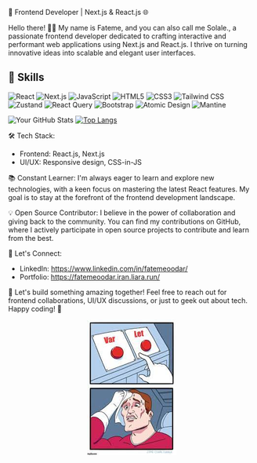 🚀 Frontend Developer | Next.js & React.js 🌐

Hello there! 👩‍💻 My name is Fateme, and you can also call me Solale., a passionate frontend developer dedicated to crafting interactive and performant web applications using Next.js and React.js. I thrive on turning innovative ideas into scalable and elegant user interfaces.

## 💼 Skills

![React](https://img.shields.io/badge/-React-61DAFB?logo=react&logoColor=white&style=flat)  ![Next.js](https://img.shields.io/badge/-Next.js-000000?logo=next.js&logoColor=white&style=flat)  ![JavaScript](https://img.shields.io/badge/-JavaScript-F7DF1E?logo=javascript&logoColor=white&style=flat) ![HTML5](https://img.shields.io/badge/-HTML5-E34F26?logo=html5&logoColor=white&style=flat)  ![CSS3](https://img.shields.io/badge/-CSS3-1572B6?logo=css3&logoColor=white&style=flat)  ![Tailwind CSS](https://img.shields.io/badge/-Tailwind_CSS-38B2AC?logo=tailwind-css&logoColor=white&style=flat)  ![Zustand](https://img.shields.io/badge/-Zustand-000000?logo=zustand&logoColor=white&style=flat)  ![React Query](https://img.shields.io/badge/-React_Query-FF4154?logo=react-query&logoColor=white&style=flat)  ![Bootstrap](https://img.shields.io/badge/-Bootstrap-7952B3?logo=bootstrap&logoColor=white&style=flat)  ![Atomic Design](https://img.shields.io/badge/-Atomic_Design-E10098?style=flat)  ![Mantine](https://img.shields.io/badge/-Mantine-0F86C0?logo=mantine&logoColor=white&style=flat)

![Your GitHub Stats](https://github-readme-stats.vercel.app/api?username=FatemeOodar1996&show_icons=true&theme=radical) [![Top Langs](https://github-readme-stats.vercel.app/api/top-langs/?username=FatemeOodar1996&layout=compact)](https://github.com/anuraghazra/github-readme-stats)


🛠️ Tech Stack:
- Frontend: React.js, Next.js
- UI/UX: Responsive design, CSS-in-JS

📚 Constant Learner:
I'm always eager to learn and explore new technologies, with a keen focus on mastering the latest React features. My goal is to stay at the forefront of the frontend development landscape.

💡 Open Source Contributor:
I believe in the power of collaboration and giving back to the community. You can find my contributions on GitHub, where I actively participate in open source projects to contribute and learn from the best.

🔗 Let's Connect:
- LinkedIn: https://www.linkedin.com/in/fatemeoodar/
- Portfolio: https://fatemeoodar.iran.liara.run/

🌟 Let's build something amazing together! Feel free to reach out for frontend collaborations, UI/UX discussions, or just to geek out about tech. Happy coding! 🚀

<div align="center">
  <img src="./images.jpg" alt="cool Picture" />
</div>
